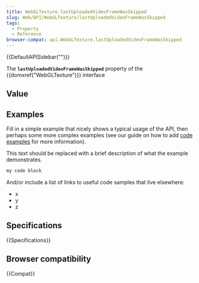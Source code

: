 ```yaml
---
title: WebGLTexture.lastUploadedVideoFrameWasSkipped
slug: Web/API/WebGLTexture/lastUploadedVideoFrameWasSkipped
tags:
  - Property
  - Reference
browser-compat: api.WebGLTexture.lastUploadedVideoFrameWasSkipped
---
```

{{DefaultAPISidebar("")}}

The **`lastUploadedVideoFrameWasSkipped`** property of the {{domxref("WebGLTexture")}} interface 

## Value



## Examples

Fill in a simple example that nicely shows a typical usage of the API, then perhaps some more complex examples (see our guide on how to add [code examples](/en-US/docs/MDN/Contribute/Structures/Code_examples) for more information).

This text should be replaced with a brief description of what the example demonstrates.

```js
my code block
```

And/or include a list of links to useful code samples that live elsewhere:

*   x
*   y
*   z

## Specifications

{{Specifications}}

## Browser compatibility

{{Compat}}


